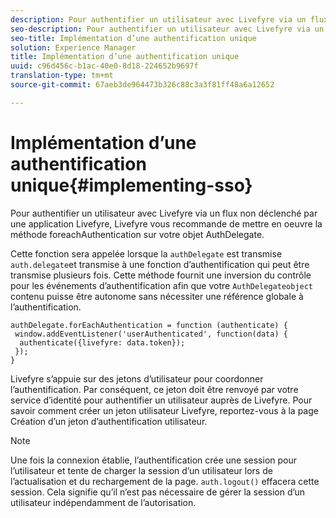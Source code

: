 ```yaml
---
description: Pour authentifier un utilisateur avec Livefyre via un flux non déclenché par une application Livefyre, Livefyre vous recommande de mettre en oeuvre la méthode foreachAuthentication sur votre objet AuthDelegate.
seo-description: Pour authentifier un utilisateur avec Livefyre via un flux non déclenché par une application Livefyre, Livefyre vous recommande de mettre en oeuvre la méthode foreachAuthentication sur votre objet AuthDelegate.
seo-title: Implémentation d’une authentification unique
solution: Experience Manager
title: Implémentation d’une authentification unique
uuid: c96d456c-b1ac-40e0-8d18-224652b9697f
translation-type: tm+mt
source-git-commit: 67aeb3de964473b326c88c3a3f81ff48a6a12652

---
```



# Implémentation d’une authentification unique{#implementing-sso}

Pour authentifier un utilisateur avec Livefyre via un flux non déclenché par une application Livefyre, Livefyre vous recommande de mettre en oeuvre la méthode foreachAuthentication sur votre objet AuthDelegate.

Cette fonction sera appelée lorsque la `authDelegate` est transmise `auth.delegate`et transmise à une fonction d’authentification qui peut être transmise plusieurs fois. Cette méthode fournit une inversion du contrôle pour les événements d’authentification afin que votre `AuthDelegateobject` contenu puisse être autonome sans nécessiter une référence globale à l’authentification.

```
authDelegate.forEachAuthentication = function (authenticate) { 
 window.addEventListener('userAuthenticated', function(data) { 
  authenticate({livefyre: data.token}); 
 }); 
}
```

Livefyre s’appuie sur des jetons d’utilisateur pour coordonner l’authentification. Par conséquent, ce jeton doit être renvoyé par votre service d’identité pour authentifier un utilisateur auprès de Livefyre. Pour savoir comment créer un jeton utilisateur Livefyre, reportez-vous à la page Création d’un jeton d’authentification utilisateur.

>[!NOTE]
>
>Une fois la connexion établie, l’authentification crée une session pour l’utilisateur et tente de charger la session d’un utilisateur lors de l’actualisation et du rechargement de la page. `auth.logout()` effacera cette session. Cela signifie qu’il n’est pas nécessaire de gérer la session d’un utilisateur indépendamment de l’autorisation.

